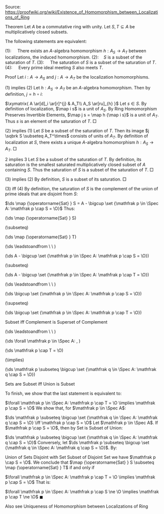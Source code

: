 # 

Source: https://proofwiki.org/wiki/Existence_of_Homomorphism_between_Localizations_of_Ring



Theorem
Let $A$ be a commutative ring with unity.
Let $S, T \subseteq A$ be multiplicatively closed subsets.

The following statements are equivalent:

$(1): \quad$ There exists an $A$-algebra homomorphism $h : A_S \to A_T$ between localizations, the induced homomorphism.
$(2): \quad S$ is a subset of the saturation of $T$.
$(3): \quad$  The saturation of $S$ is a subset of the saturation of $T$.
$(4): \quad$  Every prime ideal meeting $S$ also meets $T$.


Proof
Let $i : A \to A_S$ and $j : A \to A_T$ be the localization homomorphisms.


$(1)$ implies $(2)$
Let $h : A_S \to A_T$ be an $A$-algebra homomorphism.
Then by definition, $j = h \circ i$:

$\xymatrix{
A \ar[d]_i \ar[r]^{j} & A_T\\
A_S \ar[ru]_{h} }$
Let $s \in S$.
By definition of localization, $\map i s$ is a unit of $A_S$.
By Ring Homomorphism Preserves Invertible Elements, $\map j s = \map h {\map i s}$ is a unit of $A_T$.
Thus $s$ is an element of the saturation of $T$.
$\Box$


$(2)$ implies $(1)$
Let $S$ be a subset of the saturation of $T$.
Then its image $j \sqbrk S \subseteq A_T^\times$ consists of units of $A_T$.
By definition of localization at $S$, there exists a unique $A$-algebra homomorphism $h : A_S \to A_T$.
$\Box$


2 implies 3
Let $S$ be a subset of the saturation of $T$.
By definition, its saturation is the smallest saturated multiplicatively closed subset of $A$ containing $S$.
Thus the saturation of $S$ is a subset of the saturation of $T$.
$\Box$


$(3)$ implies $(2)$
By definition, $S$ is a subset of its saturation.
$\Box$


$(3)$ iff $(4)$
By definition, the saturation of $S$ is the complement of the union of prime ideals that are disjoint from $S$:

$\ds \map {\operatorname{Sat} } S = A - \bigcup \set {\mathfrak p \in \Spec A: \mathfrak p \cap S = \O}$
Thus:














\(\ds \map {\operatorname{Sat} } S\)

\(\subseteq\)







\(\ds \map {\operatorname{Sat} } T\)














\(\ds \leadstoandfrom \ \ \)





\(\ds A - \bigcup \set {\mathfrak p \in \Spec A: \mathfrak p \cap S = \O}\)

\(\subseteq\)







\(\ds A - \bigcup \set {\mathfrak p \in \Spec A: \mathfrak p \cap T = \O}\)














\(\ds \leadstoandfrom \ \ \)





\(\ds \bigcup \set {\mathfrak p \in \Spec A: \mathfrak p \cap S = \O}\)

\(\supseteq\)







\(\ds \bigcup \set {\mathfrak p \in \Spec A: \mathfrak p \cap T = \O}\)





Subset iff Complement is Superset of Complement








\(\ds \leadstoandfrom \ \ \)

\(\ds \forall \mathfrak p \in \Spec A: \, \)



\(\ds \mathfrak p \cap T = \O\)

\(\implies\)







\(\ds \mathfrak p \subseteq \bigcup \set {\mathfrak q \in \Spec A: \mathfrak q \cap S = \O}\)





Sets are Subset iff Union is Subset



To finish, we show that the last statement is equivalent to:

$\forall \mathfrak p \in \Spec A: \mathfrak p \cap T = \O \implies \mathfrak p \cap S = \O$
We show that, for $\mathfrak p \in \Spec A$:

$\ds \mathfrak p \subseteq \bigcup \set {\mathfrak q \in \Spec A: \mathfrak q \cap S = \O} \iff \mathfrak p \cap S = \O$
Let $\mathfrak p \in \Spec A$.
If $\mathfrak p \cap S = \O$, then by Set is Subset of Union:

$\ds \mathfrak p \subseteq \bigcup \set {\mathfrak q \in \Spec A: \mathfrak q \cap S = \O}$
Conversely, let $\ds \mathfrak p \subseteq \bigcup \set {\mathfrak q \in \Spec A: \mathfrak q \cap S = \O}$.
By:

Union of Sets Disjoint with Set
Subset of Disjoint Set
we have $\mathfrak p \cap S = \O$.
We conclude that $\map {\operatorname{Sat} } S \subseteq \map {\operatorname{Sat} } T$ if and only if

$\forall \mathfrak p \in \Spec A: \mathfrak p \cap T = \O \implies \mathfrak p \cap S = \O$
That is:

$\forall \mathfrak p \in \Spec A: \mathfrak p \cap S \ne \O \implies \mathfrak p \cap T \ne \O$
$\blacksquare$


Also see
Uniqueness of Homomorphism between Localizations of Ring




